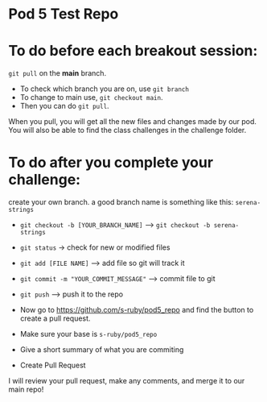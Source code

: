 # Pod 5 Test Repo

# To do before each breakout session:

`git pull` on the **main** branch.
- To check which branch you are on, use `git branch`
- To change to main use, `git checkout main`.
- Then you can do `git pull`.

When you pull, you will get all the new files and changes made by our pod. 
You will also be able to find the class challenges in the challenge folder.


# To do after you complete your challenge:

create your own branch. a good branch name is something like this: `serena-strings`
- `git checkout -b [YOUR_BRANCH_NAME]` --> `git checkout -b serena-strings`

- `git status` -> check for new or modified files
- `git add [FILE NAME]` --> add file so git will track it
- `git commit -m "YOUR_COMMIT_MESSAGE"` --> commit file to git
- `git push` --> push it to the repo

- Now go to https://github.com/s-ruby/pod5_repo and find the button to create a pull request.
- Make sure your base is `s-ruby/pod5_repo`
- Give a short summary of what you are commiting
- Create Pull Request

I will review your pull request, make any comments, and merge it to our main repo!
